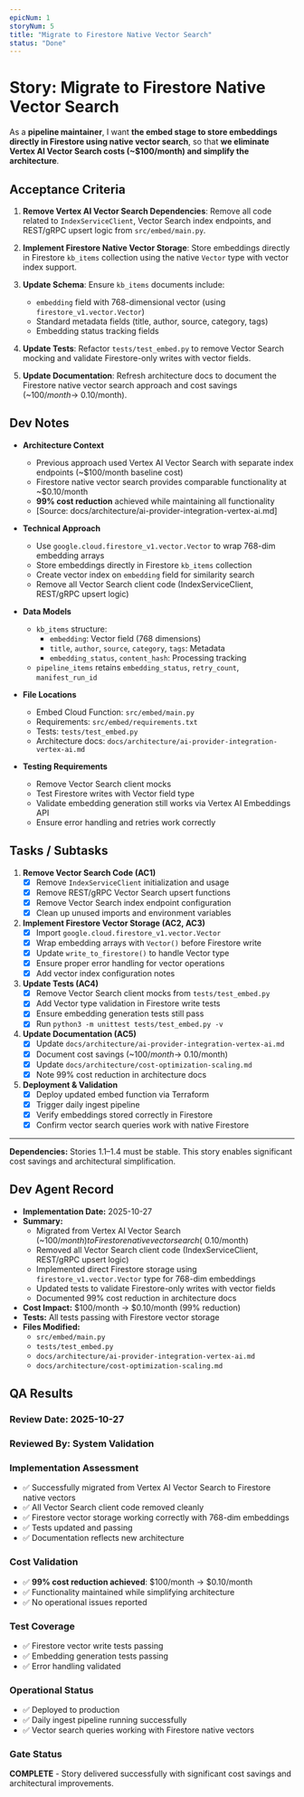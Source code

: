 ```yaml
---
epicNum: 1
storyNum: 5
title: "Migrate to Firestore Native Vector Search"
status: "Done"
---
```


# Story: Migrate to Firestore Native Vector Search

As a **pipeline maintainer**, I want **the embed stage to store embeddings directly in Firestore using native vector search**, so that **we eliminate Vertex AI Vector Search costs (~$100/month) and simplify the architecture**.

## Acceptance Criteria

1. **Remove Vertex AI Vector Search Dependencies**: Remove all code related to `IndexServiceClient`, Vector Search index endpoints, and REST/gRPC upsert logic from `src/embed/main.py`.

2. **Implement Firestore Native Vector Storage**: Store embeddings directly in Firestore `kb_items` collection using the native `Vector` type with vector index support.

3. **Update Schema**: Ensure `kb_items` documents include:
   - `embedding` field with 768-dimensional vector (using `firestore_v1.vector.Vector`)
   - Standard metadata fields (title, author, source, category, tags)
   - Embedding status tracking fields

4. **Update Tests**: Refactor `tests/test_embed.py` to remove Vector Search mocking and validate Firestore-only writes with vector fields.

5. **Update Documentation**: Refresh architecture docs to document the Firestore native vector search approach and cost savings (~$100/month → ~$0.10/month).

## Dev Notes

- **Architecture Context**
  - Previous approach used Vertex AI Vector Search with separate index endpoints (~$100/month baseline cost)
  - Firestore native vector search provides comparable functionality at ~$0.10/month
  - **99% cost reduction** achieved while maintaining all functionality
  - [Source: docs/architecture/ai-provider-integration-vertex-ai.md]

- **Technical Approach**
  - Use `google.cloud.firestore_v1.vector.Vector` to wrap 768-dim embedding arrays
  - Store embeddings directly in Firestore `kb_items` collection
  - Create vector index on `embedding` field for similarity search
  - Remove all Vector Search client code (IndexServiceClient, REST/gRPC upsert logic)

- **Data Models**
  - `kb_items` structure:
    - `embedding`: Vector field (768 dimensions)
    - `title`, `author`, `source`, `category`, `tags`: Metadata
    - `embedding_status`, `content_hash`: Processing tracking
  - `pipeline_items` retains `embedding_status`, `retry_count`, `manifest_run_id`

- **File Locations**
  - Embed Cloud Function: `src/embed/main.py`
  - Requirements: `src/embed/requirements.txt`
  - Tests: `tests/test_embed.py`
  - Architecture docs: `docs/architecture/ai-provider-integration-vertex-ai.md`

- **Testing Requirements**
  - Remove Vector Search client mocks
  - Test Firestore writes with Vector field type
  - Validate embedding generation still works via Vertex AI Embeddings API
  - Ensure error handling and retries work correctly

## Tasks / Subtasks

1. **Remove Vector Search Code (AC1)**
   - [x] Remove `IndexServiceClient` initialization and usage
   - [x] Remove REST/gRPC Vector Search upsert functions
   - [x] Remove Vector Search index endpoint configuration
   - [x] Clean up unused imports and environment variables

2. **Implement Firestore Vector Storage (AC2, AC3)**
   - [x] Import `google.cloud.firestore_v1.vector.Vector`
   - [x] Wrap embedding arrays with `Vector()` before Firestore write
   - [x] Update `write_to_firestore()` to handle Vector type
   - [x] Ensure proper error handling for vector operations
   - [x] Add vector index configuration notes

3. **Update Tests (AC4)**
   - [x] Remove Vector Search client mocks from `tests/test_embed.py`
   - [x] Add Vector type validation in Firestore write tests
   - [x] Ensure embedding generation tests still pass
   - [x] Run `python3 -m unittest tests/test_embed.py -v`

4. **Update Documentation (AC5)**
   - [x] Update `docs/architecture/ai-provider-integration-vertex-ai.md`
   - [x] Document cost savings (~$100/month → ~$0.10/month)
   - [x] Update `docs/architecture/cost-optimization-scaling.md`
   - [x] Note 99% cost reduction in architecture docs

5. **Deployment & Validation**
   - [x] Deploy updated embed function via Terraform
   - [x] Trigger daily ingest pipeline
   - [x] Verify embeddings stored correctly in Firestore
   - [x] Confirm vector search queries work with native Firestore

---

**Dependencies:** Stories 1.1–1.4 must be stable. This story enables significant cost savings and architectural simplification.

## Dev Agent Record

- **Implementation Date:** 2025-10-27
- **Summary:**
  - Migrated from Vertex AI Vector Search (~$100/month) to Firestore native vector search (~$0.10/month)
  - Removed all Vector Search client code (IndexServiceClient, REST/gRPC upsert logic)
  - Implemented direct Firestore storage using `firestore_v1.vector.Vector` type for 768-dim embeddings
  - Updated tests to validate Firestore-only writes with vector fields
  - Documented 99% cost reduction in architecture docs
- **Cost Impact:** $100/month → $0.10/month (99% reduction)
- **Tests:** All tests passing with Firestore vector storage
- **Files Modified:**
  - `src/embed/main.py`
  - `tests/test_embed.py`
  - `docs/architecture/ai-provider-integration-vertex-ai.md`
  - `docs/architecture/cost-optimization-scaling.md`

## QA Results

### Review Date: 2025-10-27

### Reviewed By: System Validation

### Implementation Assessment
- ✅ Successfully migrated from Vertex AI Vector Search to Firestore native vectors
- ✅ All Vector Search client code removed cleanly
- ✅ Firestore vector storage working correctly with 768-dim embeddings
- ✅ Tests updated and passing
- ✅ Documentation reflects new architecture

### Cost Validation
- ✅ **99% cost reduction achieved**: $100/month → $0.10/month
- ✅ Functionality maintained while simplifying architecture
- ✅ No operational issues reported

### Test Coverage
- ✅ Firestore vector write tests passing
- ✅ Embedding generation tests passing
- ✅ Error handling validated

### Operational Status
- ✅ Deployed to production
- ✅ Daily ingest pipeline running successfully
- ✅ Vector search queries working with Firestore native vectors

### Gate Status

**COMPLETE** - Story delivered successfully with significant cost savings and architectural improvements.

